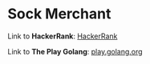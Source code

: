 # Sock Merchant

Link to **HackerRank**: [HackerRank](https://www.hackerrank.com/challenges/sock-merchant/problem)

Link to **The Play Golang**: [play.golang.org](https://play.golang.org/p/A31PFkrDE0m)